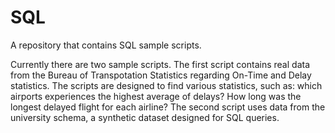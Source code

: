 # SQL
A repository that contains SQL sample scripts.

Currently there are two sample scripts. The first script contains real data from the Bureau of Transpotation Statistics regarding On-Time and Delay statistics. The scripts are designed to find various statistics, such as: which airports experiences the highest average of delays? How long was the longest delayed flight for each airline? The second script uses data from the university schema, a synthetic dataset designed for SQL queries.
